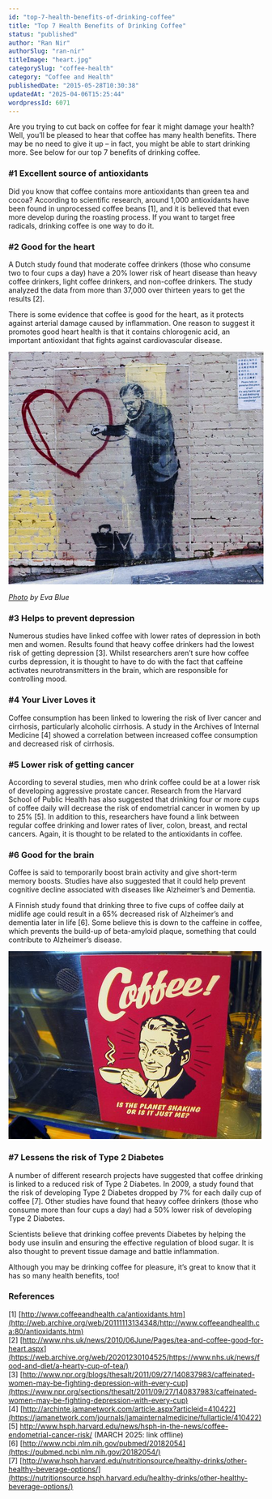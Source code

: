 ```yaml
---
id: "top-7-health-benefits-of-drinking-coffee"
title: "Top 7 Health Benefits of Drinking Coffee"
status: "published"
author: "Ran Nir"
authorSlug: "ran-nir"
titleImage: "heart.jpg"
categorySlug: "coffee-health"
category: "Coffee and Health"
publishedDate: "2015-05-28T10:30:38"
updatedAt: "2025-04-06T15:25:44"
wordpressId: 6071
---
```


Are you trying to cut back on coffee for fear it might damage your health? Well, you’ll be pleased to hear that coffee has many health benefits. There may be no need to give it up – in fact, you might be able to start drinking more. See below for our top 7 benefits of drinking coffee.

### #1 Excellent source of antioxidants

Did you know that coffee contains more antioxidants than green tea and cocoa? According to scientific research, around 1,000 antioxidants have been found in unprocessed coffee beans \[1\], and it is believed that even more develop during the roasting process. If you want to target free radicals, drinking coffee is one way to do it.

### #2 Good for the heart

A Dutch study found that moderate coffee drinkers (those who consume two to four cups a day) have a 20% lower risk of heart disease than heavy coffee drinkers, light coffee drinkers, and non-coffee drinkers. The study analyzed the data from more than 37,000 over thirteen years to get the results \[2\].

There is some evidence that coffee is good for the heart, as it protects against arterial damage caused by inflammation. One reason to suggest it promotes good heart health is that it contains chlorogenic acid, an important antioxidant that fights against cardiovascular disease.

![heart](heart.jpg)

*[Photo](https://www.flickr.com/photos/evablue/4583830419/) by Eva Blue*

### #3 Helps to prevent depression

Numerous studies have linked coffee with lower rates of depression in both men and women. Results found that heavy coffee drinkers had the lowest risk of getting depression \[3\]. Whilst researchers aren’t sure how coffee curbs depression, it is thought to have to do with the fact that caffeine activates neurotransmitters in the brain, which are responsible for controlling mood.

### #4 Your Liver Loves it

Coffee consumption has been linked to lowering the risk of liver cancer and cirrhosis, particularly alcoholic cirrhosis. A study in the Archives of Internal Medicine \[4\] showed a correlation between increased coffee consumption and decreased risk of cirrhosis.

### #5 Lower risk of getting cancer

According to several studies, men who drink coffee could be at a lower risk of developing aggressive prostate cancer. Research from the Harvard School of Public Health has also suggested that drinking four or more cups of coffee daily will decrease the risk of endometrial cancer in women by up to 25% \[5\]. In addition to this, researchers have found a link between regular coffee drinking and lower rates of liver, colon, breast, and rectal cancers. Again, it is thought to be related to the antioxidants in coffee.

### #6 Good for the brain

Coffee is said to temporarily boost brain activity and give short-term memory boosts. Studies have also suggested that it could help prevent cognitive decline associated with diseases like Alzheimer’s and Dementia.

A Finnish study found that drinking three to five cups of coffee daily at midlife age could result in a 65% decreased risk of Alzheimer’s and dementia later in life \[6\]. Some believe this is down to the caffeine in coffee, which prevents the build-up of beta-amyloid plaque, something that could contribute to Alzheimer’s disease.

![coffee planet shaking](coffee-planet-shaking1.jpg)

### #7 Lessens the risk of Type 2 Diabetes

A number of different research projects have suggested that coffee drinking is linked to a reduced risk of Type 2 Diabetes. In 2009, a study found that the risk of developing Type 2 Diabetes dropped by 7% for each daily cup of coffee \[7\]. Other studies have found that heavy coffee drinkers (those who consume more than four cups a day) had a 50% lower risk of developing Type 2 Diabetes.

Scientists believe that drinking coffee prevents Diabetes by helping the body use insulin and ensuring the effective regulation of blood sugar. It is also thought to prevent tissue damage and battle inflammation.

Although you may be drinking coffee for pleasure, it’s great to know that it has so many health benefits, too!

### References

\[1\] [http://www.coffeeandhealth.ca/antioxidants.htm](http://web.archive.org/web/20111113134348/http://www.coffeeandhealth.ca:80/antioxidants.htm)  
\[2\] [http://www.nhs.uk/news/2010/06June/Pages/tea-and-coffee-good-for-heart.aspx](https://web.archive.org/web/20201230104525/https://www.nhs.uk/news/food-and-diet/a-hearty-cup-of-tea/)  
\[3\] [http://www.npr.org/blogs/thesalt/2011/09/27/140837983/caffeinated-women-may-be-fighting-depression-with-every-cup](https://www.npr.org/sections/thesalt/2011/09/27/140837983/caffeinated-women-may-be-fighting-depression-with-every-cup)  
\[4\] [http://archinte.jamanetwork.com/article.aspx?articleid=410422](https://jamanetwork.com/journals/jamainternalmedicine/fullarticle/410422)  
\[5\] http://www.hsph.harvard.edu/news/hsph-in-the-news/coffee-endometrial-cancer-risk/ (MARCH 2025: link offline)  
\[6\] [http://www.ncbi.nlm.nih.gov/pubmed/20182054](https://pubmed.ncbi.nlm.nih.gov/20182054/)  
\[7\] [http://www.hsph.harvard.edu/nutritionsource/healthy-drinks/other-healthy-beverage-options/](https://nutritionsource.hsph.harvard.edu/healthy-drinks/other-healthy-beverage-options/)

